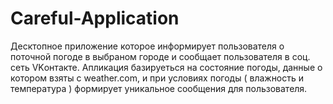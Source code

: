 # Careful-Application

Десктопное приложение которое информирует пользователя о поточной погоде в выбраном городе и сообщает пользователя в соц. сеть VKонтакте. 
Апликация базируеться на состояние погоды, данные о котором взяты с weather.com, и при условиях погоды ( влажность и температура ) формирует уникальное сообщения для пользователя.
